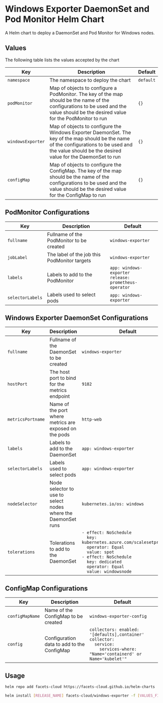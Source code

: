 # Windows Exporter DaemonSet and Pod Monitor Helm Chart

A Helm chart to deploy a DaemonSet and Pod Monitor for Windows nodes.

## Values

The following table lists the values accepted by the chart

| Key                | Description                                                                                                                           | Default               |
|--------------------|---------------------------------------------------------------------------------------------------------------------------------------| --------------------- |
| `namespace` | The namespace to deploy the chart | `default`                  |
| `podMonitor` | Map of objects to configure a PodMonitor. The key of the map should be the name of the configurations to be used and the value should be the desired value for the PodMonitor to run | `{}` |
| `windowsExporter` | Map of objects to configure the Windows Exporter DaemonSet. The key of the map should be the name of the configurations to be used and the value should be the desired value for the DaemonSet to run | `{}` |
| `configMap` | Map of objects to configure the ConfigMap. The key of the map should be the name of the configurations to be used and the value should be the desired value for the ConfigMap to run | `{}` |

## PodMonitor Configurations

| Key               | Description                                                                                                                 | Default |
|-------------------| ---------------------------------------------------------------------------------------------------------------------------- | ------- |
| `fullname`        | Fullname of the PodMonitor to be created       | `windows-exporter`  |
| `jobLabel`      | The label of the job this PodMonitor targets               | `windows-exporter`  |
| `labels` | Labels to add to the PodMonitor      | `app: windows-exporter`<br>`release: prometheus-operator`  |
| `selectorLabels` | Labels used to select pods      | `app: windows-exporter`  |

## Windows Exporter DaemonSet Configurations

| Key               | Description                                                                                                                 | Default |
|-------------------| ---------------------------------------------------------------------------------------------------------------------------- | ------- |
| `fullname`        | Fullname of the DaemonSet to be created       | `windows-exporter`  |
| `hostPort`      | The host port to bind for the metrics endpoint               | `9182`  |
| `metricsPortname` | Name of the port where metrics are exposed on the pods      | `http-web`  |
| `labels` | Labels to add to the DaemonSet      | `app: windows-exporter`  |
| `selectorLabels` | Labels used to select pods      | `app: windows-exporter`  |
| `nodeSelector` | Node selector to use to select nodes where the DaemonSet runs      | `kubernetes.io/os: windows`  |
| `tolerations` | Tolerations to add to the DaemonSet      | `- effect: NoSchedule`<br>`  key: kubernetes.azure.com/scalesetpriority`<br>`  operator: Equal`<br>`  value: spot`<br>`- effect: NoSchedule`<br>`  key: dedicated`<br>`  operator: Equal`<br>`  value: windowsnode`  |

## ConfigMap Configurations

| Key               | Description                                                                                                                 | Default |
|-------------------| ---------------------------------------------------------------------------------------------------------------------------- | ------- |
| `configMapName`        | Name of the ConfigMap to be created       | `windows-exporter-config`  |
| `config`      | Configuration data to add to the ConfigMap               | `collectors: enabled: '[defaults],container'`<br>`collector:`<br>`  service:`<br>`    services-where: "Name='containerd' or Name='kubelet'"`  |

## Usage

```bash
helm repo add facets-cloud https://facets-cloud.github.io/helm-charts

helm install [RELEASE_NAME] facets-cloud/windows-exporter -f [VALUES_FILE]
```


